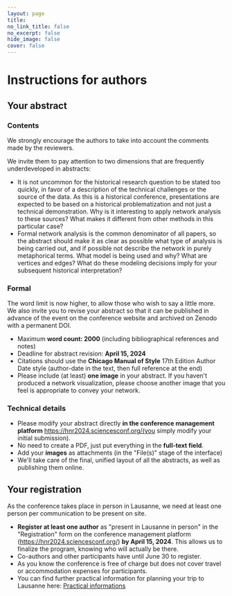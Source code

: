 ```yaml
---
layout: page
title: 
no_link_title: false 
no_excerpt: false 
hide_image: false
cover: false
---
```


# Instructions for authors

## Your abstract

### Contents
We strongly encourage the authors to take into account the comments made by the reviewers. 

We invite them to pay attention to two dimensions that are frequently underdeveloped in abstracts: 
* It is not uncommon for the historical research question to be stated too quickly, in favor of a description of the technical challenges or the source of the data. As this is a historical conference, presentations are expected to be based on a historical problematization and not just a technical demonstration. Why is it interesting to apply network analysis to these sources? What makes it different from other methods in this particular case?
* Formal network analysis is the common denominator of all papers, so the abstract should make it as clear as possible what type of analysis is being carried out, and if possible not describe the network in purely metaphorical terms. What model is being used and why? What are vertices and edges? What do these modeling decisions imply for your subsequent historical interpretation?

### Formal
The word limit is now higher, to allow those who wish to say a little more. We also invite you to revise your abstract so that it can be published in advance of the event on the conference website and archived on Zenodo with a permanent DOI.

* Maximum **word count: 2000** (including bibliographical references and notes)
* Deadline for abstract revision: **April 15, 2024**
* Citations should use the **Chicago Manual of Style** 17th Edition Author Date style (author-date in the text, then full reference at the end)
* Please include (at least) **one image** in your abstract. If you haven't produced a network visualization, please choose another image that you feel is appropriate to convey your network.

### Technical details
* Please modify your abstract directly **in the conference management platform** https://hnr2024.sciencesconf.org/(you simply modify your initial submission).
* No need to create a PDF, just put everything in the **full-text field**.
* Add your **images** as attachments (in the "File(s)" stage of the interface)
* We'll take care of the final, unified layout of all the abstracts, as well as publishing them online.

## Your registration
As the conference takes place in person in Lausanne, we need at least one person per communication to be present on site.
* **Register at least one author** as "present in Lausanne in person" in the "Registration" form on the conference management platform (https://hnr2024.sciencesconf.org/) **by April 15, 2024**. This allows us to finalize the program, knowing who will actually be there.
* Co-authors and other participants have until June 30 to register.
* As you know the conference is free of charge but does not cover travel or accommodation expenses for participants.
* You can find further practical information for planning your trip to Lausanne here: [Practical informations](lausanne/practical)
